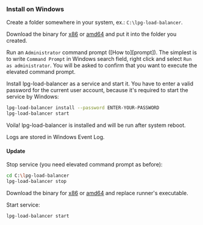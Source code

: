 ### Install on Windows

Create a folder somewhere in your system, ex.: `C:\lpg-load-balancer`.

Download the binary for [x86][]  or [amd64][] and put it into the folder you
created.

Run an `Administrator` command prompt ([How to][prompt]). The simplest is to
write `Command Prompt` in Windows search field, right click and select
`Run as administrator`. You will be asked to confirm that you want to execute
the elevated command prompt.

Install lpg-load-balancer as a service and start it. You have to enter a valid password
for the current user account, because it's required to start the service by Windows:

```bash
lpg-load-balancer install --password ENTER-YOUR-PASSWORD
lpg-load-balancer start
```

Voila! lpg-load-balancer is installed and will be run after system reboot.

Logs are stored in Windows Event Log.

#### Update

Stop service (you need elevated command prompt as before):

```bash
cd C:\lpg-load-balancer
lpg-load-balancer stop
```

Download the binary for [x86][] or [amd64][] and replace runner's executable.

Start service:

```bash
lpg-load-balancer start
```

[x86]: https://github.com/gotlium/lpg-load-balancer/releases/download/lpg-load-balancer-windows-386.exe
[amd64]: https://github.com/gotlium/lpg-load-balancer/releases/download/lpg-load-balancer-windows-amd64.exe

